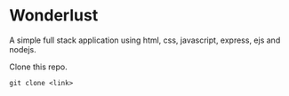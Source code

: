 # Wonderlust

A simple full stack application using html, css, javascript, express, ejs and nodejs. 

Clone this repo.
```
git clone <link>
```
